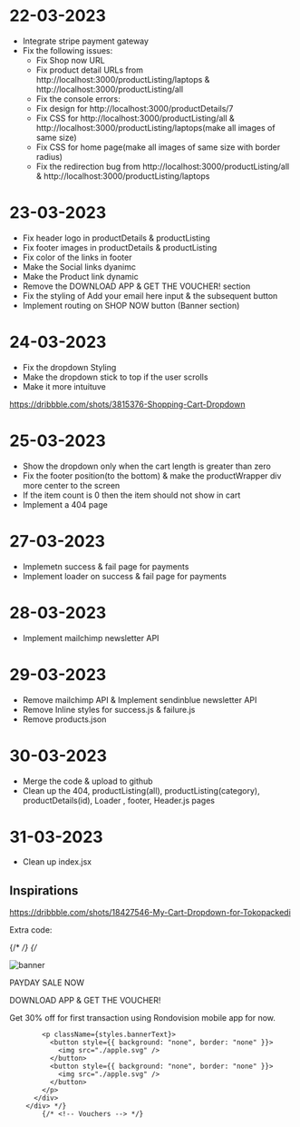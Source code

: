 # 22-03-2023

- Integrate stripe payment gateway
- Fix the following issues:
  - Fix Shop now URL
  - Fix product detail URLs from http://localhost:3000/productListing/laptops & http://localhost:3000/productListing/all
  - Fix the console errors:
  - Fix design for http://localhost:3000/productDetails/7
  - Fix CSS for http://localhost:3000/productListing/all & http://localhost:3000/productListing/laptops(make all images of same size)
  - Fix CSS for home page(make all images of same size with border radius)
  - Fix the redirection bug from http://localhost:3000/productListing/all & http://localhost:3000/productListing/laptops


# 23-03-2023

- Fix header logo in productDetails & productListing
- Fix footer images in productDetails & productListing
- Fix color of the links in footer
- Make the Social links dyanimc
- Make the Product link dynamic
- Remove the DOWNLOAD APP & GET THE VOUCHER! section
- Fix the styling of Add your email here input & the subsequent button
- Implement routing on SHOP NOW button (Banner section)

# 24-03-2023

- Fix the dropdown Styling
- Make the dropdown stick to top if the user scrolls
- Make it more intuituve

https://dribbble.com/shots/3815376-Shopping-Cart-Dropdown

# 25-03-2023

- Show the dropdown only when the cart length is greater than zero
- Fix the footer position(to the bottom) & make the productWrapper div more center to the screen
- If the item count is 0 then the item should not show in cart
- Implement a 404 page

# 27-03-2023

- Implemetn success & fail page for payments
- Implement loader on success & fail page for payments

# 28-03-2023

- Implement mailchimp newsletter API

# 29-03-2023

- Remove mailchimp API & Implement sendinblue newsletter API
- Remove Inline styles for success.js & failure.js
- Remove products.json

# 30-03-2023

- Merge the code & upload to github
- Clean up the 404, productListing(all), productListing(category), productDetails(id), Loader  , footer, Header.js pages

# 31-03-2023

- Clean up index.jsx








## Inspirations

https://dribbble.com/shots/18427546-My-Cart-Dropdown-for-Tokopackedi

Extra code:


{/* <!-- Vouchers --> */}
            {/* <div className={styles.vouchers}>
          <div>
            <img src="./match-your-style.svg" alt="banner" className={styles.heroImage} />
          </div>
          <div className={styles.bannerContent}>
            <p className={styles.voucherHeading}>
              PAYDAY SALE NOW
            </p>
            <p className={styles.bannerText}>
              DOWNLOAD APP & GET THE VOUCHER!
            </p>
            <p className={styles.bannerText}>
              Get 30% off for first transaction using Rondovision mobile app for now.
            </p>

            <p className={styles.bannerText}>
              <button style={{ background: "none", border: "none" }}>
                <img src="./apple.svg" />
              </button>
              <button style={{ background: "none", border: "none" }}>
                <img src="./apple.svg" />
              </button>
            </p>
          </div>
        </div> */}
            {/* <!-- Vouchers --> */}